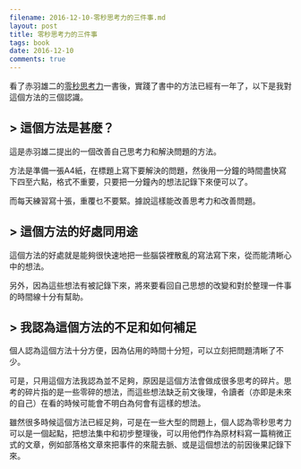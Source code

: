 ```yaml
---
filename: 2016-12-10-零秒思考力的三件事.md
layout: post
title: 零秒思考力的三件事
tags: book
date: 2016-12-10
comments: true
---
```


看了赤羽雄二的[零秒思考力](http://www.books.com.tw/products/0010659713)一書後，實踐了書中的方法已經有一年了，以下是我對這個方法的三個認識。

## > 這個方法是甚麼？

這是赤羽雄二提出的一個改善自己思考力和解決問題的方法。

方法是準備一張A4紙，在標題上寫下要解決的問題，然後用一分鐘的時間盡快寫下四至六點，格式不重要，只要把一分鐘內的想法記錄下來便可以了。

而每天練習寫十張，重覆乜不要緊。據說這樣能改善思考力和改善問題。

## > 這個方法的好處同用途

這個方法的好處就是能夠很快速地把一些腦袋裡散亂的寫法寫下來，從而能清𥇦心中的想法。

另外，因為這些想法有被記錄下來，將來要看回自己思想的改變和對於整理一件事的時間線十分有幫助。

## > 我認為這個方法的不足和如何補足

個人認為這個方法十分方便，因為佔用的時間十分短，可以立刻把問題清𥇦了不少。

可是，只用這個方法我認為並不足夠，原因是這個方法會做成很多思考的碎片。思考的碎片指的是一些零碎的想法，而這些想法缺乏前文後理，令讀者（亦即是未來的自己）在看的時候可能會不明白為何會有這樣的想法。

雖然很多時候這個方法已經足夠，可是在一些大型的問題上，個人認為零秒思考力可以是一個起點，把想法集中和初步整理後，可以用他們作為原材料寫一篇稍微正式的文章，例如部落格文章來把事件的來龍去脈、或是這個想法的前因後果記錄下來。